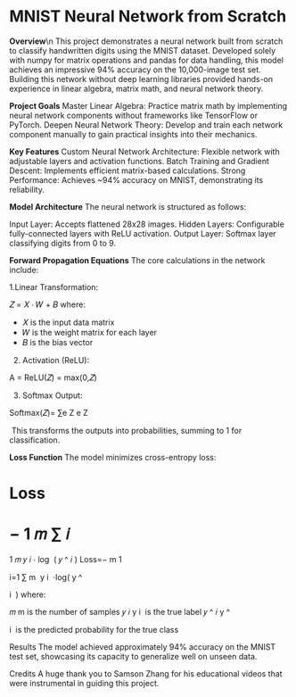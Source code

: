 # MNIST Neural Network from Scratch

**Overview**\n
This project demonstrates a neural network built from scratch to classify handwritten digits using the MNIST dataset. Developed solely with numpy for matrix operations and pandas for data handling, this model achieves an impressive 94% accuracy on the 10,000-image test set. Building this network without deep learning libraries provided hands-on experience in linear algebra, matrix math, and neural network theory.

**Project Goals**
Master Linear Algebra: Practice matrix math by implementing neural network components without frameworks like TensorFlow or PyTorch.
Deepen Neural Network Theory: Develop and train each network component manually to gain practical insights into their mechanics.

**Key Features**
Custom Neural Network Architecture: Flexible network with adjustable layers and activation functions.
Batch Training and Gradient Descent: Implements efficient matrix-based calculations.
Strong Performance: Achieves ~94% accuracy on MNIST, demonstrating its reliability.

**Model Architecture**
The neural network is structured as follows:

Input Layer: Accepts flattened 28x28 images.
Hidden Layers: Configurable fully-connected layers with ReLU activation.
Output Layer: Softmax layer classifying digits from 0 to 9.

**Forward Propagation Equations**
The core calculations in the network include:

1.Linear Transformation:

𝑍 = 𝑋 ⋅ 𝑊 + 𝐵
where:

 - 𝑋 is the input data matrix
 - 𝑊 is the weight matrix for each layer
 - 𝐵 is the bias vector


2. Activation (ReLU):

 A = ReLU(𝑍) = max(0,𝑍)
⁡

3. Softmax Output:

Softmax(𝑍)= 
∑e 
Z
e 
Z
 
​
This transforms the outputs into probabilities, summing to 1 for classification.

**Loss Function**
The model minimizes cross-entropy loss:

Loss
=
−
1
𝑚
∑
𝑖
=
1
𝑚
𝑦
𝑖
⋅
log
⁡
(
𝑦
^
𝑖
)
Loss=− 
m
1
​
  
i=1
∑
m
​
 y 
i
​
 ⋅log( 
y
^
​
  
i
​
 )
where:

𝑚
m is the number of samples
𝑦
𝑖
y 
i
​
  is the true label
𝑦
^
𝑖
y
^
​
  
i
​
  is the predicted probability for the true class
        
Results
The model achieved approximately 94% accuracy on the MNIST test set, showcasing its capacity to generalize well on unseen data.

Credits
A huge thank you to Samson Zhang for his educational videos that were instrumental in guiding this project.
